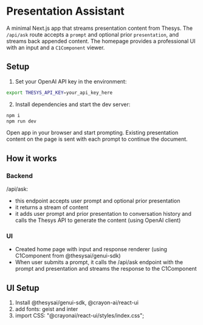 # Presentation Assistant

A minimal Next.js app that streams presentation content from Thesys. The `/api/ask` route accepts a `prompt` and optional prior `presentation`, and streams back appended content. The homepage provides a professional UI with an input and a `C1Component` viewer.

## Setup

1. Set your OpenAI API key in the environment:

```bash
export THESYS_API_KEY=your_api_key_here
```

2. Install dependencies and start the dev server:

```bash
npm i
npm run dev
```

Open app in your browser and start prompting. Existing presentation content on the page is sent with each prompt to continue the document.

## How it works

### Backend

/api/ask:

- this endpoint accepts user prompt and optional prior presentation
- it returns a stream of content
- it adds user prompt and prior presentation to conversation history and calls the Thesys API to generate the content (using OpenAI client)

### UI

- Created home page with input and response renderer (using C1Component from @thesysai/genui-sdk)
- When user submits a prompt, it calls the /api/ask endpoint with the prompt and presentation and streams the response to the C1Component

## UI Setup

1. Install @thesysai/genui-sdk, @crayon-ai/react-ui
2. add fonts: geist and inter
3. import CSS: "@crayonai/react-ui/styles/index.css";
